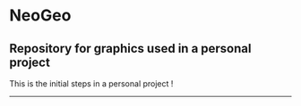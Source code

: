 # NeoGeo
Repository for graphics used in a personal project
---------------
This is the initial steps in a personal project !
- - - - - - - -
